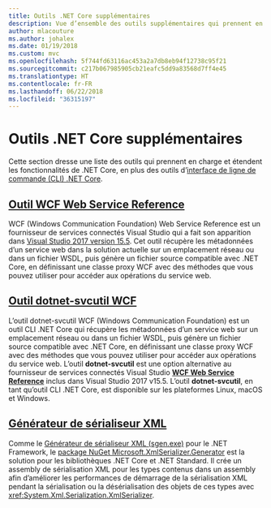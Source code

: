 ```yaml
---
title: Outils .NET Core supplémentaires
description: Vue d’ensemble des outils supplémentaires qui prennent en charge et étendent les fonctionnalités de .NET Core.
author: mlacouture
ms.author: johalex
ms.date: 01/19/2018
ms.custom: mvc
ms.openlocfilehash: 5f744fd63116ac453a2a7db8eb94f12738c95f21
ms.sourcegitcommit: c217b067985905cb21eafc5dd9a83568d7ff4e45
ms.translationtype: HT
ms.contentlocale: fr-FR
ms.lasthandoff: 06/22/2018
ms.locfileid: "36315197"
---
```

# <a name="net-core-additional-tools"></a>Outils .NET Core supplémentaires

Cette section dresse une liste des outils qui prennent en charge et étendent les fonctionnalités de .NET Core, en plus des outils d’[interface de ligne de commande (CLI) .NET Core](..\tools\index.md).

## <a name="wcf-web-service-reference-toolwcf-web-service-reference-guidemd"></a>[Outil WCF Web Service Reference](wcf-web-service-reference-guide.md)

WCF (Windows Communication Foundation) Web Service Reference est un fournisseur de services connectés Visual Studio qui a fait son apparition dans [Visual Studio 2017 version 15.5](https://visualstudio.microsoft.com/news/releasenotes/vs2017-relnotes#WCFTools). Cet outil récupère les métadonnées d’un service web dans la solution actuelle sur un emplacement réseau ou dans un fichier WSDL, puis génère un fichier source compatible avec .NET Core, en définissant une classe proxy WCF avec des méthodes que vous pouvez utiliser pour accéder aux opérations du service web.

## <a name="wcf-dotnet-svcutil-tooldotnet-svcutil-guidemd"></a>[Outil dotnet-svcutil WCF](dotnet-svcutil-guide.md)

L’outil dotnet-svcutil WCF (Windows Communication Foundation) est un outil CLI .NET Core qui récupère les métadonnées d’un service web sur un emplacement réseau ou dans un fichier WSDL, puis génère un fichier source compatible avec .NET Core, en définissant une classe proxy WCF avec des méthodes que vous pouvez utiliser pour accéder aux opérations du service web. L’outil **dotnet-svcutil** est une option alternative au fournisseur de services connectés Visual Studio [**WCF Web Service Reference**](/dotnet/core/additional-tools/wcf-web-service-reference-guide) inclus dans Visual Studio 2017 v15.5. L’outil **dotnet-svcutil**, en tant qu’outil CLI .NET Core, est disponible sur les plateformes Linux, macOS et Windows.

## <a name="xml-serializer-generatorxml-serializer-generatormd"></a>[Générateur de sérialiseur XML](xml-serializer-generator.md)

Comme le [Générateur de sérialiseur XML (sgen.exe)](../../standard/serialization/xml-serializer-generator-tool-sgen-exe.md) pour le .NET Framework, le [package NuGet Microsoft.XmlSerializer.Generator](https://www.nuget.org/packages/Microsoft.XmlSerializer.Generator) est la solution pour les bibliothèques .NET Core et .NET Standard. Il crée un assembly de sérialisation XML pour les types contenus dans un assembly afin d’améliorer les performances de démarrage de la sérialisation XML pendant la sérialisation ou la désérialisation des objets de ces types avec <xref:System.Xml.Serialization.XmlSerializer>.